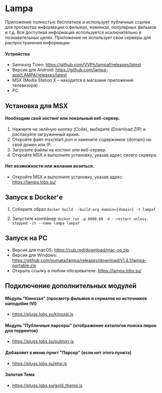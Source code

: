 # Lampa
Приложение полностью бесплатное и использует публичные ссылки для просмотра информации о фильмах, новинках, популярных фильмов и т.д. Вся доступная информация используется исключительно в познавательных целях. Приложение не использует свои серверы для распространения информации.

#### Устройства
* Samsung Tizen: https://github.com/VVPh/lampaf/releases/latest
* Версия для Android: https://github.com/lampa-app/LAMPA/releases/latest
* MSX (Media Station X – находится в магазине приложений телевизора)
* PC

## Установка для MSX
#### Необходим свой хостинг или локальный веб-сервер.
1. Нажмите на зелёную кнопку (Code), выберите (Download ZIP) и распакуйте загруженный архив.
2. Откройте файл msx/start.json и замените содержимое {domain} на свой домен или IP.
3. Загрузите файлы на хостинг или веб-сервер.
4. Откройте MSX и выполните установку, указав адрес своего сервера.

#### Нет возможности или желания возиться.
* Откройте MSX и выполните установку, указав адрес: https://lampa.lobs.su/

## Запуск в Docker'е
1. Соберите образ `docker build --build-arg domain={domain} -t lampaf . `
2. Запустите контейнер `docker run -p 8080:80 -d --restart unless-stopped -it --name lampa lampaf`

## Запуск на PC
* Версия для macOS: https://cub.red/download/mac-os.zip
* Версия для Windows: https://github.com/yumata/lampa/releases/download/v1.4.1/lampa-portable.zip
* Открыть ссылку в любом обозревателе: https://lampa.lobs.su/

## Подключение дополнительных модулей
#### Модуль "Кинозал" (просмотр фильмов и сериалов из источников наподобие IVI)
* https://plugs.lobs.su/kinozal.js

#### Модуль "Публичные парсеры" (отображение каталогов поиска пиров для торрентов)
* https://plugs.lobs.su/pubtorr.js

#### Добавляет в меню пункт "Парсер" (если нет этого пункта)
* https://plugs.lobs.su/etor.js

#### Золотая Тема
* https://plugs.lobs.su/gold_theme.js
